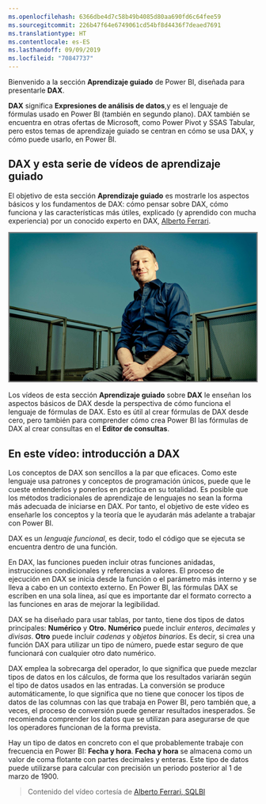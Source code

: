 ```yaml
---
ms.openlocfilehash: 6366dbe4d7c58b49b4085d80aa690fd6c64fee59
ms.sourcegitcommit: 226b47f64e6749061cd54bf8d4436f7deaed7691
ms.translationtype: HT
ms.contentlocale: es-ES
ms.lasthandoff: 09/09/2019
ms.locfileid: "70847737"
---
```

Bienvenido a la sección **Aprendizaje guiado** de Power BI, diseñada para presentarle **DAX**.

**DAX** significa **Expresiones de análisis de datos**,y es el lenguaje de fórmulas usado en Power BI (también en segundo plano). DAX también se encuentra en otras ofertas de Microsoft, como Power Pivot y SSAS Tabular, pero estos temas de aprendizaje guiado se centran en cómo se usa DAX, y cómo puede usarlo, en Power BI.

## <a name="dax-and-this-guided-learning-video-series"></a>DAX y esta serie de vídeos de aprendizaje guiado
El objetivo de esta sección **Aprendizaje guiado** es mostrarle los aspectos básicos y los fundamentos de DAX: cómo pensar sobre DAX, cómo funciona y las características más útiles, explicado (y aprendido con mucha experiencia) por un conocido experto en DAX, [Alberto Ferrari](http://www.sqlbi.com/learning-dax).

![Foto de Alberto Ferrari](media/7-1-intro-to-dax/intro_dax_6_alberto_ferrari.png)

Los vídeos de esta sección **Aprendizaje guiado** sobre **DAX** le enseñan los aspectos básicos de DAX desde la perspectiva de cómo funciona el lenguaje de fórmulas de DAX. Esto es útil al crear fórmulas de DAX desde cero, pero también para comprender cómo crea Power BI las fórmulas de DAX al crear consultas en el **Editor de consultas**.

## <a name="in-this-video---introduction-to-dax"></a>En este vídeo: introducción a DAX
Los conceptos de DAX son sencillos a la par que eficaces. Como este lenguaje usa patrones y conceptos de programación únicos, puede que le cueste entenderlos y ponerlos en práctica en su totalidad. Es posible que los métodos tradicionales de aprendizaje de lenguajes no sean la forma más adecuada de iniciarse en DAX. Por tanto, el objetivo de este vídeo es enseñarle los conceptos y la teoría que le ayudarán más adelante a trabajar con Power BI.

DAX es un *lenguaje funcional*, es decir, todo el código que se ejecuta se encuentra dentro de una función.

En DAX, las funciones pueden incluir otras funciones anidadas, instrucciones condicionales y referencias a valores. El proceso de ejecución en DAX se inicia desde la función o el parámetro más interno y se lleva a cabo en un contexto externo. En Power BI, las fórmulas DAX se escriben en una sola línea, así que es importante dar el formato correcto a las funciones en aras de mejorar la legibilidad.

DAX se ha diseñado para usar tablas, por tanto, tiene dos tipos de datos principales: **Numérico** y **Otro.** **Numérico** puede incluir *enteros*, *decimales* y *divisas*. **Otro** puede incluir *cadenas* y *objetos binarios*. Es decir, si crea una función DAX para utilizar un tipo de número, puede estar seguro de que funcionará con cualquier otro dato numérico.

DAX emplea la sobrecarga del operador, lo que significa que puede mezclar tipos de datos en los cálculos, de forma que los resultados variarán según el tipo de datos usados en las entradas. La conversión se produce automáticamente, lo que significa que no tiene que conocer los tipos de datos de las columnas con las que trabaja en Power BI, pero también que, a veces, el proceso de conversión puede generar resultados inesperados. Se recomienda comprender los datos que se utilizan para asegurarse de que los operadores funcionan de la forma prevista.

Hay un tipo de datos en concreto con el que probablemente trabaje con frecuencia en Power BI: **Fecha y hora**. **Fecha y hora** se almacena como un valor de coma flotante con partes decimales y enteras. Este tipo de datos puede utilizarse para calcular con precisión un periodo posterior al 1 de marzo de 1900.

> Contenido del vídeo cortesía de [Alberto Ferrari, SQLBI](http://www.sqlbi.com/learning-dax/?utm_source=powerbi&utm_medium=marketing&utm_campaign=after-summit)
> 
> 

